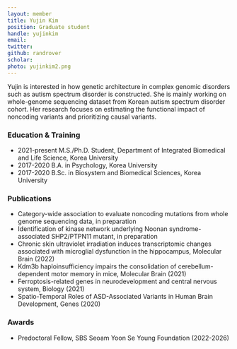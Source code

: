 ```yaml
---
layout: member
title: Yujin Kim
position: Graduate student
handle: yujinkim
email:
twitter:
github: randrover
scholar: 
photo: yujinkim2.png
---
```


Yujin is interested in how genetic architecture in complex genomic disorders such as autism spectrum disorder is constructed. She is mainly working on whole-genome sequencing dataset from Korean autism spectrum disorder cohort. Her research focuses on estimating the functional impact of noncoding variants and prioritizing causal variants.


### Education & Training
- 2021-present M.S./Ph.D. Student, Department of Integrated Biomedical and Life Science, Korea University
- 2017-2020 B.A. in Psychology, Korea University
- 2017-2020 B.Sc. in Biosystem and Biomedical Sciences, Korea University

### Publications
- Category-wide association to evaluate noncoding mutations from whole genome sequencing data, in preparation
- Identification of kinase network underlying Noonan syndrome-associated SHP2/PTPN11 mutant, in preparation
- Chronic skin ultraviolet irradiation induces transcriptomic changes associated with microglial dysfunction in the hippocampus, Molecular Brain (2022)
- Kdm3b haploinsufficiency impairs the consolidation of cerebellum-dependent motor memory in mice, Molecular Brain (2021)
- Ferroptosis-related genes in neurodevelopment and central nervous system, Biology (2021)
- Spatio-Temporal Roles of ASD-Associated Variants in Human Brain Development, Genes (2020)

### Awards
- Predoctoral Fellow, SBS Seoam Yoon Se Young Foundation (2022-2026)
